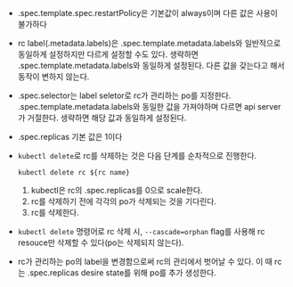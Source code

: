 - .spec.template.spec.restartPolicy은 기본값이 always이며 다른 값은 사용이 불가하다
- rc label(.metadata.labels)은 .spec.template.metadata.labels와 일반적으로 동일하게 설정하지만 다르게 설정할 수도 있다. 생략하면 .spec.template.metadata.labels와 동일하게 설정된다. 다른 값을 갖는다고 해서 동작이 변하지 않는다.
- .spec.selector는 label seletor로 rc가 관리하는 po를 지정한다. .spec.template.metadata.labels와 동일한 값을 가져야하며 다르면 api server가 거절한다. 생략하면 해당 값과 동일하게 설정된다.
- .spec.replicas 기본 값은 1이다
- `kubectl delete`로 rc를 삭제하는 것은 다음 단계를 순차적으로 진행한다.
  ```
  kubectl delete rc ${rc name}
  ```

  1. kubectl은 rc의 .spec.replicas를 0으로 scale한다.
  2. rc를 삭제하기 전에 각각의 po가 삭제되는 것을 기다린다.
  3. rc를 삭제한다.

- `kubectl delete` 명령어로 rc 삭제 시, `--cascade=orphan` flag를 사용해 rc resouce만 삭제할 수 있다(po는 삭제되지 않는다).
- rc가 관리하는 po의 label을 변경함으로써 rc의 관리에서 벗어날 수 있다. 이 때 rc는 .spec.replicas desire state를 위해 po를 추가 생성한다.